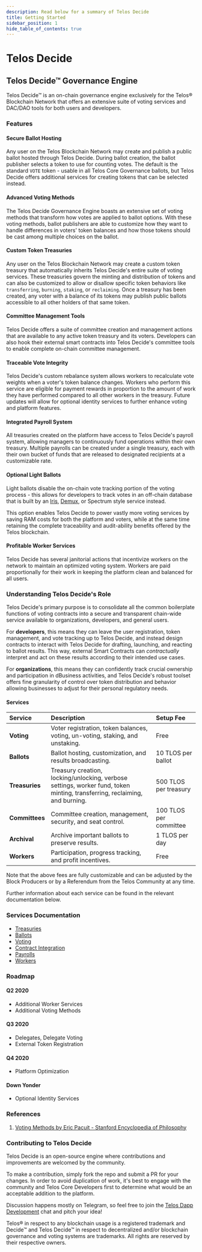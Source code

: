 ```yaml
---
description: Read below for a summary of Telos Decide
title: Getting Started
sidebar_position: 1
hide_table_of_contents: true
---
```


# Telos Decide

## Telos Decide™ Governance Engine

Telos Decide™ is an on-chain governance engine exclusively for the Telos® Blockchain Network that offers an extensive suite of voting services and DAC/DAO tools for both users and developers.

### Features

#### Secure Ballot Hosting

Any user on the Telos Blockchain Network may create and publish a public ballot hosted through Telos Decide. During ballot creation, the ballot publisher selects a token to use for counting votes. The default is the standard `VOTE` token - usable in all Telos Core Governance ballots, but Telos Decide offers additional services for creating tokens that can be selected instead.

#### Advanced Voting Methods

The Telos Decide Governance Engine boasts an extensive set of voting methods that transform how votes are applied to ballot options. With these voting methods, ballot publishers are able to customize how they want to handle differences in voters' token balances and how those tokens should be cast among multiple choices on the ballot.

#### Custom Token Treasuries

Any user on the Telos Blockchain Network may create a custom token treasury that automatically inherits Telos Decide's entire suite of voting services. These treasuries govern the minting and distribution of tokens and can also be customized to allow or disallow specific token behaviors like `transferring`, `burning`, `staking`, or `reclaiming`. Once a treasury has been created, any voter with a balance of its tokens may publish public ballots accessible to all other holders of that same token.

#### Committee Management Tools

Telos Decide offers a suite of committee creation and management actions that are available to any active token treasury and its voters. Developers can also hook their external smart contracts into Telos Decide's committee tools to enable complete on-chain committee management.

#### Traceable Vote Integrity

Telos Decide's custom rebalance system allows workers to recalculate vote weights when a voter's token balance changes. Workers who perform this service are eligible for payment rewards in proportion to the amount of work they have performed compared to all other workers in the treasury. Future updates will allow for optional identity services to further enhance voting and platform features.

#### Integrated Payroll System

All treasuries created on the platform have access to Telos Decide's payroll system, allowing managers to continuously fund operations within their own treasury. Multiple payrolls can be created under a single treasury, each with their own bucket of funds that are released to designated recipients at a customizable rate.

#### Optional Light Ballots

Light ballots disable the on-chain vote tracking portion of the voting process - this allows for developers to track votes in an off-chain database that is built by an [Iris](https://github.com/CALEOS/iris-client), [Demux](https://github.com/EOSIO/demux-js), or Spectrum style service instead.

This option enables Telos Decide to power vastly more voting services by saving RAM costs for both the platform and voters, while at the same time retaining the complete traceability and audit-ability benefits offered by the Telos blockchain.

#### Profitable Worker Services

Telos Decide has several janitorial actions that incentivize workers on the network to maintain an optimized voting system. Workers are paid proportionally for their work in keeping the platform clean and balanced for all users.

### Understanding Telos Decide's Role

Telos Decide's primary purpose is to consolidate all the common boilerplate functions of voting contracts into a secure and transparent chain-wide service available to organizations, developers, and general users.

For **developers**, this means they can leave the user registration, token management, and vote tracking up to Telos Decide, and instead design contracts to interact with Telos Decide for drafting, launching, and reacting to ballot results. This way, external Smart Contracts can _contractually_ interpret and act on these results according to their intended use cases.

For **organizations**, this means they can confidently track crucial ownership and participation in dBusiness activities, and Telos Decide's robust toolset offers fine granularity of control over token distribution and behavior allowing businesses to adjust for their personal regulatory needs.

#### Services

| Service | Description | Setup Fee |
| :--- | :--- | :--- |
| **Voting** | Voter registration, token balances, voting, un-voting, staking, and unstaking. | Free |
| **Ballots** | Ballot hosting, customization, and results broadcasting. | 10 TLOS per ballot |
| **Treasuries** | Treasury creation, locking/unlocking, verbose settings, worker fund, token minting, transferring, reclaiming, and burning. | 500 TLOS per treasury |
| **Committees** | Committee creation, management, security, and seat control. | 100 TLOS per committee |
| **Archival** | Archive important ballots to preserve results. | 1 TLOS per day |
| **Workers** | Participation, progress tracking, and profit incentives. | Free |

Note that the above fees are fully customizable and can be adjusted by the Block Producers or by a Referendum from the Telos Community at any time.

Further information about each service can be found in the relevant documentation below.

### Services Documentation

- [Treasuries](treasuries.md)
- [Ballots](ballots.md)
- [Voting](voting.md)
- [Contract Integration](contract-integration.md)
- [Payrolls](payrolls.md)
- [Workers](workers.md)

### Roadmap

#### Q2 2020

* Additional Worker Services
* Additional Voting Methods

#### Q3 2020

* Delegates, Delegate Voting
* External Token Registration

#### Q4 2020

* Platform Optimization

#### Down Yonder

* Optional Identity Services

### References

1. [Voting Methods by Eric Pacuit - Stanford Encyclopedia of Philosophy](https://plato.stanford.edu/entries/voting-methods/#CritForCompVotiMeth)

### Contributing to Telos Decide

Telos Decide is an open-source engine where contributions and improvements are welcomed by the community.

To make a contribution, simply fork the repo and submit a PR for your changes. In order to avoid duplication of work, it's best to engage with the community and Telos Core Developers first to determine what would be an acceptable addition to the platform.

Discussion happens mostly on Telegram, so feel free to join the [Telos Dapp Development](https://t.me/dappstelos) chat and pitch your idea!

Telos® in respect to any blockchain usage is a registered trademark and Decide™ and Telos Decide™ in respect to decentralized and/or blockchain governance and voting systems are trademarks. All rights are reserved by their respective owners.
